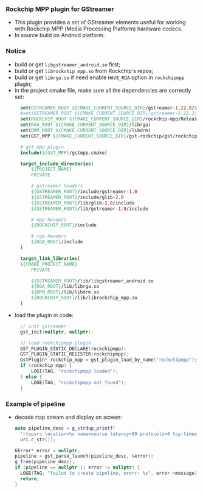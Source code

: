 ### Rockchip MPP plugin for GStreamer
* This plugin provides a set of GStreamer elements useful for working with Rockchip MPP (Media Processing Platform) hardware codecs.
* In source build on Android platform.
  
### Notice
* build or get `libgstreamer_android.so` first;
* build or get `librockchip_mpp.so` from Rockchip's repos;
* build or get `librga.so` if need enable `HAVE_RGA` option in `rockchipmpp` plugin;
* in the project cmake file, make sure all the dependencies are correctly set:
  ```cmake
    set(GSTREAMER_ROOT ${CMAKE_CURRENT_SOURCE_DIR}/gstreamer-1.22.9/${ANDROID_ABI})
    #set(GSTREAMER_ROOT ${CMAKE_CURRENT_SOURCE_DIR}/gstreamer-1.22.2/${ANDROID_ABI})
    set(ROCKCHIP_ROOT ${CMAKE_CURRENT_SOURCE_DIR}/rockchip-mpp/Release)
    set(RGA_ROOT ${CMAKE_CURRENT_SOURCE_DIR}/librga)
    set(DRM_ROOT ${CMAKE_CURRENT_SOURCE_DIR}/libdrm)
    set(GST_MPP ${CMAKE_CURRENT_SOURCE_DIR}/gst-rockchip/gst/rockchipmpp)

    # gst mpp plugin
    include(${GST_MPP}/gstmpp.cmake)

    target_include_directories(
        ${PROJECT_NAME}
        PRIVATE

        # gstreamer headers
        ${GSTREAMER_ROOT}/include/gstreamer-1.0
        ${GSTREAMER_ROOT}/include/glib-2.0
        ${GSTREAMER_ROOT}/lib/glib-2.0/include
        ${GSTREAMER_ROOT}/lib/gstreamer-1.0/include

        # mpp headers
        ${ROCKCHIP_ROOT}/include

        # rga headers
        ${RGA_ROOT}/include
    )

    target_link_libraries(
  	${CMAKE_PROJECT_NAME}
        PRIVATE

        ${GSTREAMER_ROOT}/lib/libgstreamer_android.so
        ${RGA_ROOT}/lib/librga.so
        ${DRM_ROOT}/lib/libdrm.so
        ${ROCKCHIP_ROOT}/lib/librockchip_mpp.so
    )
  ```
* load the plugin in code:
  ```cpp
    // init gstreamer
	gst_init(nullptr, nullptr); 

    // load rockchipmpp plugin
    GST_PLUGIN_STATIC_DECLARE(rockchipmpp);
	GST_PLUGIN_STATIC_REGISTER(rockchipmpp);
	GstPlugin* rockchip_mpp = gst_plugin_load_by_name("rockchipmpp");
	if (rockchip_mpp) {
		LOGI(TAG, "rockchipmpp loaded");
	} else {
		LOGE(TAG, "rockchipmpp not found");
	}
  ```  

### Example of pipeline
* decode rtsp stream and display on screen:
  ```cpp
  auto pipeline_desc = g_strdup_printf(
    "rtspsrc location=%s name=source latency=50 protocols=4 tcp-timeout=5000000 ! queue ! rtph264depay ! h264parse ! mppvideodec ! queue ! glimagesink",
    uri.c_str());

  GError* error = nullptr;
  pipeline = gst_parse_launch(pipeline_desc, &error);
  g_free(pipeline_desc);
  if (pipeline == nullptr || error != nullptr) {
    LOGE(TAG, "failed to create pipeline, erorr: %s", error->message);
    return;
  }
  ```  
